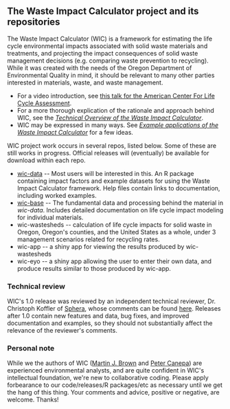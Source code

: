 ## The Waste Impact Calculator project and its repositories

The Waste Impact Calculator (WIC) is a framework for estimating the life cycle environmental impacts associated with solid waste materials and treatments, and projecting the impact consequences of solid waste management decisions (e.g. comparing waste prevention to recycling).  While it was created with the needs of the Oregon Department of Environmental Quality in mind, it should be relevant to many other parties interested in materials, waste, and waste management.

* For a video introduction, see [this talk for the American Center For Life Cycle Assessment](https://youtu.be/Turv-Mpnf4g).
* For a more thorough explication of the rationale and approach behind WIC, see the *[Technical Overview of the Waste Impact Calculator](https://github.com/OR-Dept-Environmental-Quality/wic-base/blob/main/documentation/technical-overview-of-the-wic.pdf)*.
* WIC may be expressed in many ways.  See *[Example applications of the Waste Impact Calculator](https://github.com/OR-Dept-Environmental-Quality/wic-base/blob/main/documentation/example-applications-of-the-wic.pdf)* for a few ideas.

WIC project work occurs in several repos, listed below. Some of these are still works in progress.  Official releases will (eventually) be available for download within each repo.

* [wic-data](https://github.com/OR-Dept-Environmental-Quality/wic-data) -- Most users will be interested in this.  An R package containing impact factors and example datasets for using the Waste Impact Calculator framework. Help files contain links to documentation, including worked examples.
* [wic-base](https://github.com/OR-Dept-Environmental-Quality/wic-base) -- The fundamental data and processing behind the material in *wic-data*.  Includes detailed documentation on life cycle impact modeling for individual materials.
* wic-wastesheds -- calculation of life cycle impacts for solid waste in Oregon, Oregon's counties, and the United States as a whole, under 3 management scenarios related for recycling rates.
* wic-app -- a shiny app for viewing the results produced by wic-wastesheds
* wic-eyo -- a shiny app allowing the user to enter their own data, and produce results similar to those produced by wic-app.

### Technical review

WIC's 1.0 release was reviewed by an independent technical reviewer, Dr. Christoph Koffler of [Sphera](https://sphera.com/), whose comments can be found [here](https://github.com/OR-Dept-Environmental-Quality/wic-base/blob/main/documentation/independent-technical-review/statement-of-independent-technical-reviewer.pdf).  Releases after 1.0 contain new features and data, bug fixes, and improved documentation and examples, so they should not substantially affect the relevance of the reviewer's comments.

### Personal note

While we the authors of WIC ([Martin J. Brown](https://github.com/DEQmbrown2) and [Peter Canepa](https://github.com/DEQpcanepa)) are experienced environmental analysts, and are quite confident in WIC's intellectual foundation, we're new to collaborative coding.  Please apply forbearance to our code/releases/R packages/etc as necessary until we get the hang of this thing.  Your comments and advice, positive or negative, are welcome.  Thanks!
